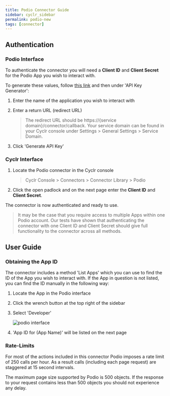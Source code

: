```yaml
---
title: Podio Connector Guide
sidebar: cyclr_sidebar
permalink: podio-new
tags: [connector]
---
```


## Authentication

### Podio Interface

To authenticate the connector you will need a **Client ID** and **Client Secret** for the Podio App you wish to interact with.

To generate these values, follow [this link](https://podio.com/settings/api) and then under 'API Key Generator':

1. Enter the name of the application you wish to interact with
2. Enter a return URL (redirect URL)

   > The redirect URL should be https://{service domain}/connector/callback. Your service domain can be found in your Cyclr console under Settings > General Settings > Service Domain.

3. Click 'Generate API Key'

### Cyclr Interface

1. Locate the Podio connector in the Cyclr console

   > Cyclr Console > Connectors > Connector Library > Podio

2. Click the open padlock and on the next page enter the **Client ID** and **Client Secret**.

The connector is now authenticated and ready to use.

> It may be the case that you require access to multiple Apps within one Podio account. Our tests have shown that authenticating the connector with one Client ID and Client Secret should give full functionality to the connector across all methods.

## User Guide

### Obtaining the App ID

The connector includes a method 'List Apps' which you can use to find the ID of the App you wish to interact with. If the App in question is not listed, you can find the ID manually in the following way:

1. Locate the App in the Podio interface
2. Click the wrench button at the top right of the sidebar
3. Select 'Developer'

   ![podio interface](./images/podio_screenshot_1.png)

4. 'App ID for (App Name)' will be listed on the next page

### Rate-Limits

For most of the actions included in this connector Podio imposes a rate limit of 250 calls per hour. As a result calls (including each page request) are staggered at 15 second intervals.

The maximum page size supported by Podio is 500 objects. If the response to your request contains less than 500 objects you should not experience any delay.
